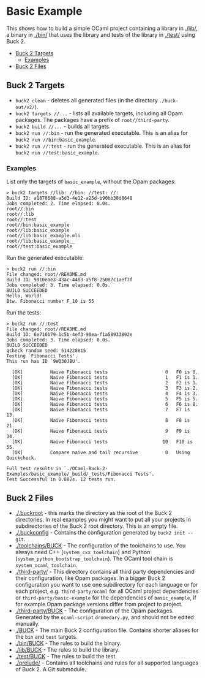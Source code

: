 # Basic Example

This shows how to build a simple OCaml project containing a library in [./lib/](./lib/), a binary in [./bin/](./bin/) that uses the library and tests of the library in [./test/](./test/) using Buck 2.

- [Buck 2 Targets](#buck-2-targets)
  - [Examples](#examples)
- [Buck 2 Files](#buck-2-files)

## Buck 2 Targets

- `buck2 clean` - deletes all generated files (in the directory `./buck-out/v2/`).
- `buck2 targets //...` - lists all available targets, including all Opam packages. The packages have a prefix of `root//third-party`.
- `buck2 build //...` - builds all targets.
- `buck2 run //:bin` - run the generated executable. This is an alias for `buck2 run //bin:basic_example`.
- `buck2 run //:test` - run the generated executable. This is an alias for `buck2 run //test:basic_example`.

### Examples

List only the targets of `basic_example`, without the Opam packages:

```text
> buck2 targets //lib: //bin: //test: //:
Build ID: a1878688-a5d3-4e12-a25d-b90bb38d8648
Jobs completed: 2. Time elapsed: 0.0s.
root//:bin
root//:lib
root//:test
root//bin:basic_example
root//lib:basic_example
root//lib:basic_example.mli
root//lib:basic_example__
root//test:basic_example
```

Run the generated executable:

```text
> buck2 run //:bin
File changed: root//README.md
Build ID: 9010eae3-43ac-4403-a5f8-25087c1aef7f
Jobs completed: 3. Time elapsed: 0.0s.
BUILD SUCCEEDED
Hello, World!
Btw. Fibonacci number F_10 is 55
```

Run the tests:

```text
> buck2 run //:test
File changed: root//README.md
Build ID: 6e716b79-1c5b-4ef3-90ea-f1a58933892e
Jobs completed: 3. Time elapsed: 0.0s.
BUILD SUCCEEDED
qcheck random seed: 514228815
Testing `Fibonacci Tests'.
This run has ID `9WQ30JBU'.

  [OK]          Naive Fibonacci tests                     0   F0 is 0.
  [OK]          Naive Fibonacci tests                     1   F1 is 1.
  [OK]          Naive Fibonacci tests                     2   F2 is 1.
  [OK]          Naive Fibonacci tests                     3   F3 is 2.
  [OK]          Naive Fibonacci tests                     4   F4 is 3.
  [OK]          Naive Fibonacci tests                     5   F5 is 5.
  [OK]          Naive Fibonacci tests                     6   F6 is 8.
  [OK]          Naive Fibonacci tests                     7   F7 is 13.
  [OK]          Naive Fibonacci tests                     8   F8 is 21.
  [OK]          Naive Fibonacci tests                     9   F9 is 34.
  [OK]          Naive Fibonacci tests                    10   F10 is 55.
  [OK]          Compare naive and tail recursive          0   Using Quickcheck.

Full test results in `./OCaml-Buck-2-Examples/basic_example/_build/_tests/Fibonacci Tests'.
Test Successful in 0.882s. 12 tests run.
```

## Buck 2 Files

- [./.buckroot](./.buckroot) - this marks the directory as the root of the Buck 2 directories. In real examples you might want to put all your projects in subdirectories of the Buck 2 root directory. This is an empty file.
- [./.buckconfig](./.buckconfig) - Contains the configuration generated by `buck2 init --git`.
- [./toolchains/BUCK](./toolchains/BUCK) - The configuration of the toolchains to use. You always need C++ (`system_cxx_toolchain`) and  Python (`system_python_bootstrap_toolchain`). The OCaml tool chain is `system_ocaml_toolchain`.
- [./third-party/](./third-party/) - This directory contains all third party dependencies and their configuration, like Opam packages. In a bigger Buck 2 configuration you want to use one subdirectory for each language or for each project, e.g. `third-party/ocaml` for all OCaml project dependencies or `third-party/basic-example` for the dependencies of `basic_example`, if for example Opam package versions differ from project to project.
- [./third-party/BUCK](./third-party/BUCK) - The configuration of the Opam packages. Generated by the `ocaml-script` `dromedary.py`, and should not be edited manually.
- [./BUCK](./BUCK) - The main Buck 2 configuration file. Contains shorter aliases for the `bin` and `test` targets.
- [./bin/BUCK](./bin/BUCK) - The rules to build the binary.
- [./lib/BUCK](./lib/BUCK) - The rules to build the library.
- [./test/BUCK](./test/BUCK) - The rules to build the test.
- [./prelude/](./prelude/) - Contains all toolchains and rules for all supported languages of Buck 2. A Git submodule.
